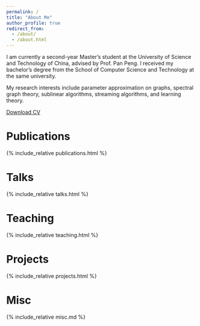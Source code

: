 ```yaml
---
permalink: /
title: "About Me"
author_profile: true
redirect_from: 
  - /about/
  - /about.html
---
```

I am currently a second-year Master’s student at the University of Science and Technology of China, advised by Prof. Pan Peng. I received my bachelor’s degree from the School of Computer Science and Technology at the same university.

My research interests include parameter approximation on graphs, spectral graph theory, sublinear algorithms, streaming algorithms, and learning theory.

[Download CV](https://yixu-cs.github.io/files/CV-USTC-Yi%20Xu.pdf)

# Publications
{% include_relative publications.html %}

# Talks
{% include_relative talks.html %}

# Teaching
{% include_relative teaching.html %}

# Projects
{% include_relative projects.html %}

# Misc
{% include_relative misc.md %}